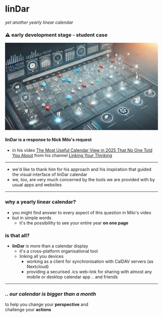 # linDar
_yet another yearly linear calendar_

### ⚠️ early development stage - student case

![linDar yearly concept](docs/linDar-illustration.webp)

#### linDar is a response to Nick Milo's request
- in his video [The Most Useful Calendar View in 2025 That No One Told You About](https://youtu.be/SQHYj7x-t3A&t=702) from his channel [Linking Your Thinking](https://www.youtube.com/@linkingyourthinking)

---
* we'd like to thank him for his approach and his inspiration that guided the visual interface of linDar calendar
* we, too, are very much concerned by the tools we are provided with by usual apps and websites

---
### why a **yearly linear** calendar?
- you might find answer to every aspect of this question in Milo's video
- but in simple words
  - it's the possibililty to see your entire year **on one page**

### is that all?

- **linDar** is more than a calendar display
  - it's a cross-platform organisational tool
  - linking all you devices
    - working as a client for synchronisation with CalDAV servers (as Nextcloud)
    - providing a securised .ics web-link for sharing with almost any mobile or desktop calendar app .. and friends




---
### _.. our calendar is bigger than a month_
to help you change your **perspective** and <br>
challenge your **actions**
